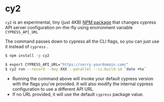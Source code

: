 # cy2

`cy2` is an experimental, tiny \(just 4KB\) [NPM package](https://www.npmjs.com/package/cy2) that changes cypress API server configuration on-the-fly using  environment variable `CYPRESS_API_URL`

The command passes down to cypress all the CLI flags, so you can just use it instead of `cypress` .

```bash
$ npm install -g cy2

$ export CYPRESS_API_URL="https://sorry.yourdomain.com/"
$ cy2 run --record --key XXX --parallel --ci-build-id `date +%s`
```

* Running the command above will invoke your default cypress version with the flags you've provided. It will also modify the internal cypress configuration to use a different API URL.
* If no URL provided, it will use the default `cypress` package value.

